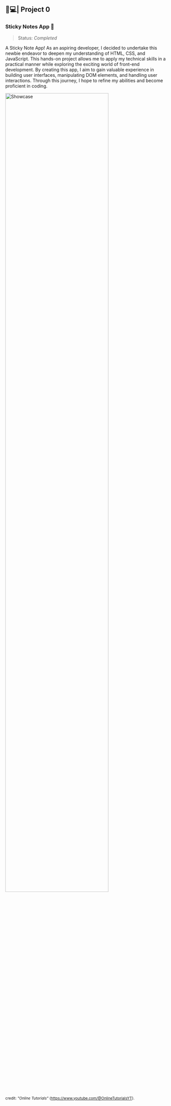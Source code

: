 ﻿## 🍵💻| Project 0 
### Sticky Notes App 📝
>Status: *Completed*

A Sticky Note App! As an aspiring developer, I decided to undertake this newbie endeavor to deepen my understanding of HTML, CSS, and JavaScript. This hands-on project allows me to apply my technical skills in a practical manner while exploring the exciting world of front-end development. By creating this app, I aim to gain valuable experience in building user interfaces, manipulating DOM elements, and handling user interactions. Through this journey, I hope to refine my abilities and become proficient in coding.

<div class="photos">
  <img src="/assets/StickyNote-Showcase.gif" alt="Showcase" title="GIF Showcase" width= "80%" height= "80%" align="center">
</div>

<sub>credit: *"Online Tutorials"* (https://www.youtube.com/@OnlineTutorialsYT).</sub>
